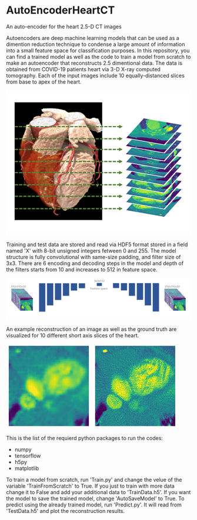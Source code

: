 # AutoEncoderHeartCT
An auto-encoder for the heart 2.5-D CT images 

Autoencoders are deep machine learning models that can be used as a dimention reduction technique to condense a large amount of information into a small feature space for classification purposes. In this repository, you can find a trained model as well as the code to train a model from scratch to make an autoencoder that reconstructs 2.5 dimentional data. The data is obtained from COVID-19 patients heart via 3-D X-ray computed tomography. Each of the input images include 10 equally-distanced slices from base to apex of the heart. 

![Image slices obtained from CT](images/Slices.png)


Training and test data are stored and read via HDF5 format stored in a field named 'X' with 8-bit unsigned integers fetween 0 and 255. 
The model structure is fully convolutional with same-size padding, and filter size of 3x3. There are 6 encoding and decoding steps in the model and depth of the filters starts from 10 and increases to 512 in feature space. 

![Model](images/Model.png)

An example reconstruction of an image as well as the ground truth are visualized for 10 different short axis slices of the heart. 

![reconstructed](images/reconstructed.gif)
![reconstructed](images/raw.gif)

This is the list of the requierd python packages to run the codes: 
* numpy
* tensorflow
* h5py
* matplotlib

To train a model from scratch, run 'Train.py' and change the velue of the variable 'TrainFromScratch' to True. If you just to train with more data change it to False and add your additional data to 'TrainData.h5'. 
If you want the model to save the trained model, change 'AutoSaveModel' to True. 
To predict using the already trained model, run 'Predict.py'. It will read from 'TestData.h5' and plot the reconstruction results. 


